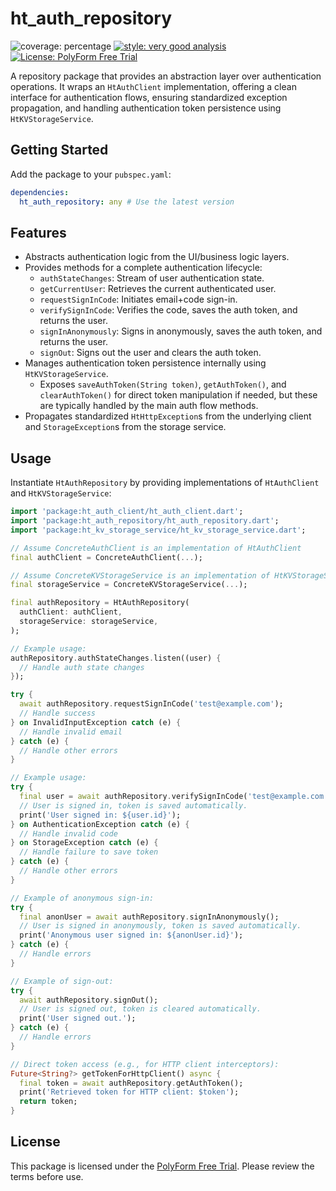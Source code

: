 # ht_auth_repository

![coverage: percentage](https://img.shields.io/badge/coverage-100-green)
[![style: very good analysis](https://img.shields.io/badge/style-very_good_analysis-B22C89.svg)](https://pub.dev/packages/very_good_analysis)
[![License: PolyForm Free Trial](https://img.shields.io/badge/License-PolyForm%20Free%20Trial-blue)](https://polyformproject.org/licenses/free-trial/1.0.0)

A repository package that provides an abstraction layer over authentication operations. It wraps an `HtAuthClient` implementation, offering a clean interface for authentication flows, ensuring standardized exception propagation, and handling authentication token persistence using `HtKVStorageService`.

## Getting Started

Add the package to your `pubspec.yaml`:

```yaml
dependencies:
  ht_auth_repository: any # Use the latest version
```

## Features

-   Abstracts authentication logic from the UI/business logic layers.
-   Provides methods for a complete authentication lifecycle:
    -   `authStateChanges`: Stream of user authentication state.
    -   `getCurrentUser`: Retrieves the current authenticated user.
    -   `requestSignInCode`: Initiates email+code sign-in.
    -   `verifySignInCode`: Verifies the code, saves the auth token, and returns the user.
    -   `signInAnonymously`: Signs in anonymously, saves the auth token, and returns the user.
    -   `signOut`: Signs out the user and clears the auth token.
-   Manages authentication token persistence internally using `HtKVStorageService`.
    -   Exposes `saveAuthToken(String token)`, `getAuthToken()`, and `clearAuthToken()` for direct token manipulation if needed, but these are typically handled by the main auth flow methods.
-   Propagates standardized `HtHttpException`s from the underlying client and `StorageException`s from the storage service.

## Usage

Instantiate `HtAuthRepository` by providing implementations of `HtAuthClient` and `HtKVStorageService`:

```dart
import 'package:ht_auth_client/ht_auth_client.dart';
import 'package:ht_auth_repository/ht_auth_repository.dart';
import 'package:ht_kv_storage_service/ht_kv_storage_service.dart';

// Assume ConcreteAuthClient is an implementation of HtAuthClient
final authClient = ConcreteAuthClient(...);

// Assume ConcreteKVStorageService is an implementation of HtKVStorageService
final storageService = ConcreteKVStorageService(...);

final authRepository = HtAuthRepository(
  authClient: authClient,
  storageService: storageService,
);

// Example usage:
authRepository.authStateChanges.listen((user) {
  // Handle auth state changes
});

try {
  await authRepository.requestSignInCode('test@example.com');
  // Handle success
} on InvalidInputException catch (e) {
  // Handle invalid email
} catch (e) {
  // Handle other errors
}

// Example usage:
try {
  final user = await authRepository.verifySignInCode('test@example.com', '123456');
  // User is signed in, token is saved automatically.
  print('User signed in: ${user.id}');
} on AuthenticationException catch (e) {
  // Handle invalid code
} on StorageException catch (e) {
  // Handle failure to save token
} catch (e) {
  // Handle other errors
}

// Example of anonymous sign-in:
try {
  final anonUser = await authRepository.signInAnonymously();
  // User is signed in anonymously, token is saved automatically.
  print('Anonymous user signed in: ${anonUser.id}');
} catch (e) {
  // Handle errors
}

// Example of sign-out:
try {
  await authRepository.signOut();
  // User is signed out, token is cleared automatically.
  print('User signed out.');
} catch (e) {
  // Handle errors
}

// Direct token access (e.g., for HTTP client interceptors):
Future<String?> getTokenForHttpClient() async {
  final token = await authRepository.getAuthToken();
  print('Retrieved token for HTTP client: $token');
  return token;
}
```

## License

This package is licensed under the [PolyForm Free Trial](LICENSE). Please review the terms before use.

